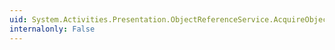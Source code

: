 ```yaml
---
uid: System.Activities.Presentation.ObjectReferenceService.AcquireObjectReference(System.Object)
internalonly: False
---
```

